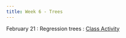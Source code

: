 ```yaml
---
title: Week 6 - Trees
---
```


February 21 
: Regression trees
  : [Class Activity](https://sta175.github.io/class_activities/STA175_Activity6_New.html)